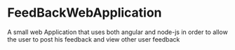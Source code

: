 # FeedBackWebApplication
A small web  Application that uses both angular and node-js in order to allow the user to post his feedback and view other user feedback 
